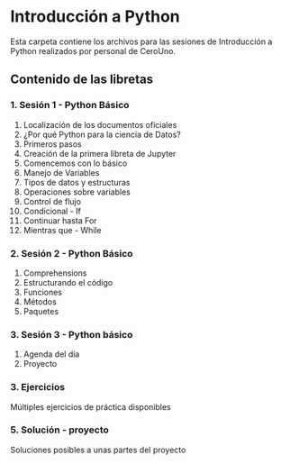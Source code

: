 # Introducción a Python

Esta carpeta contiene los archivos para las sesiones de Introducción a Python realizados por personal de CeroUno.

## Contenido de las libretas

### 1. Sesión 1 - Python Básico 

1. Localización de los documentos oficiales
2. ¿Por qué Python para la ciencia de Datos? 
3. Primeros pasos 
4. Creación de la primera libreta de Jupyter 
5. Comencemos con lo básico 
  1. Manejo de Variables 
  2. Tipos de datos y estructuras
  3. Operaciones sobre variables
6. Control de flujo 
  1. Condicional - If 
  2. Continuar hasta For
  3. Mientras que - While 

### 2. Sesión 2 - Python Básico 

1. Comprehensions 
2. Estructurando el código 
  1. Funciones 
  2. Métodos
3. Paquetes

### 3. Sesión 3 - Python básico
1. Agenda del día 
2. Proyecto 

### 3. Ejercicios 
Múltiples ejercicios de práctica disponibles

### 5. Solución - proyecto
Soluciones posibles a unas partes del proyecto




